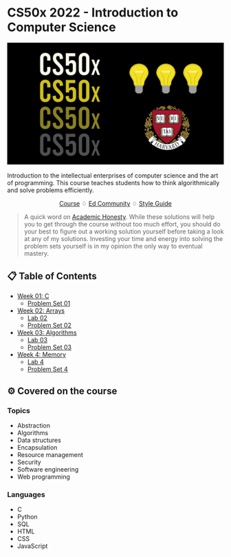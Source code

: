 # CS50x 2022 - Introduction to Computer Science

<p align="center">
	<img src="./images/cs50_cover.png" alt="logo" />

</p>

Introduction to the intellectual enterprises of computer science and the art of programming. This course teaches students how to think algorithmically and solve problems efficiently.

<p align="center">
	<a href="https://cs50.harvard.edu/x/2022/">Course</a>
      <spacer type="horizontal"> ♢ </spacer>
	<a href="https://edstem.org/us/courses/176/discussion/">Ed Community</a>
	      <spacer type="horizontal"> ♢ </spacer>
	<a href="https://cs50.readthedocs.io/style/c/">Style Guide</a>
</p>

> A quick word on [Academic Honesty](https://cs50.harvard.edu/x/2020/honesty/). While these solutions will help you to get through the course without too much effort, you should do your best to figure out a working solution yourself before taking a look at any of my solutions. Investing your time and energy into solving the problem sets yourself is in my opinion the only way to eventual mastery.

## 📋 Table of Contents
- [Week 01: C](weeks/week_01/)
  - [Problem Set 01](weeks/week_01/p_set_01/)
- [Week 02: Arrays](weeks/week_02/)
  - [Lab 02](weeks/week_02/lab_02/)
  - [Problem Set 02](weeks/week_02/p_set_02/)
- [Week 03: Algorithms](weeks/week_03/)
  - [Lab 03](weeks/week_03/lab_03/)
  - [Problem Set 03](weeks/week_03/p_set_03/)
- [Week 4: Memory](weeks/week_04/)
  - [Lab 4](weeks/week_04/lab_04/)
  - [Problem Set 4](weeks/week_04/p_set_04/)


## ⚙️ Covered on the course
### Topics
- Abstraction
- Algorithms
- Data structures
- Encapsulation
- Resource management
- Security
- Software engineering
- Web programming
### Languages
- C
- Python
- SQL
- HTML
- CSS
- JavaScript
